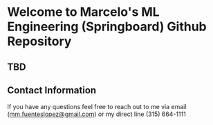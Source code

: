 # Welcome to Marcelo's ML Engineering (Springboard) Github Repository

## TBD

## Contact Information
If you have any questions feel free to reach out to me via email (mm.fuenteslopez@gmail.com) or my direct line (315) 664-1111
